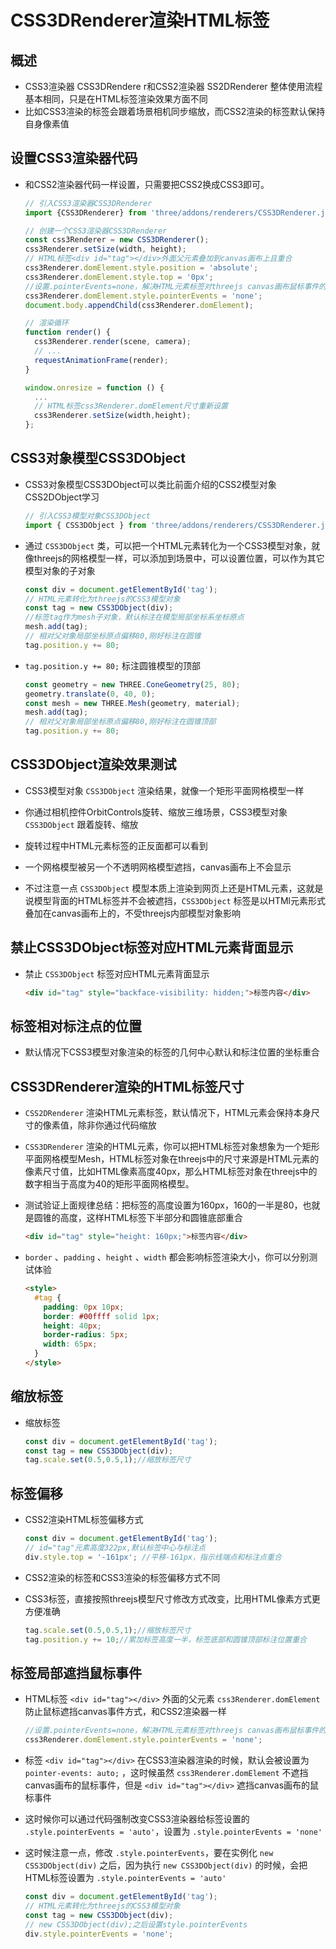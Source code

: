 # CSS3DRenderer渲染HTML标签

## 概述

+ CSS3渲染器 CSS3DRendere r和CSS2渲染器 SS2DRenderer 整体使用流程基本相同，只是在HTML标签渲染效果方面不同
+ 比如CSS3渲染的标签会跟着场景相机同步缩放，而CSS2渲染的标签默认保持自身像素值

## 设置CSS3渲染器代码

+ 和CSS2渲染器代码一样设置，只需要把CSS2换成CSS3即可。

  ```js
  // 引入CSS3渲染器CSS3DRenderer
  import {CSS3DRenderer} from 'three/addons/renderers/CSS3DRenderer.js';
  ```

  ```js
  // 创建一个CSS3渲染器CSS3DRenderer
  const css3Renderer = new CSS3DRenderer();
  css3Renderer.setSize(width, height);
  // HTML标签<div id="tag"></div>外面父元素叠加到canvas画布上且重合
  css3Renderer.domElement.style.position = 'absolute';
  css3Renderer.domElement.style.top = '0px';
  //设置.pointerEvents=none，解决HTML元素标签对threejs canvas画布鼠标事件的遮挡
  css3Renderer.domElement.style.pointerEvents = 'none';
  document.body.appendChild(css3Renderer.domElement);
  ```

  ```js
  // 渲染循环
  function render() {
    css3Renderer.render(scene, camera);
    // ...
    requestAnimationFrame(render);
  }
  ```

  ```js
  window.onresize = function () {
    ...
    // HTML标签css3Renderer.domElement尺寸重新设置
    css3Renderer.setSize(width,height);
  };
  ```

## CSS3对象模型CSS3DObject

+ CSS3对象模型CSS3DObject可以类比前面介绍的CSS2模型对象CSS2DObject学习

  ```js
  // 引入CSS3模型对象CSS3DObject
  import { CSS3DObject } from 'three/addons/renderers/CSS3DRenderer.js';
  ```

+ 通过 `CSS3DObject` 类，可以把一个HTML元素转化为一个CSS3模型对象，就像threejs的网格模型一样，可以添加到场景中，可以设置位置，可以作为其它模型对象的子对象

  ```js
  const div = document.getElementById('tag');
  // HTML元素转化为threejs的CSS3模型对象
  const tag = new CSS3DObject(div);
  //标签tag作为mesh子对象，默认标注在模型局部坐标系坐标原点
  mesh.add(tag);
  // 相对父对象局部坐标原点偏移80,刚好标注在圆锥
  tag.position.y += 80;
  ```

+ `tag.position.y += 80;` 标注圆锥模型的顶部

  ```js
  const geometry = new THREE.ConeGeometry(25, 80);
  geometry.translate(0, 40, 0);
  const mesh = new THREE.Mesh(geometry, material);
  mesh.add(tag);
  // 相对父对象局部坐标原点偏移80,刚好标注在圆锥顶部
  tag.position.y += 80;
  ```

## CSS3DObject渲染效果测试

+ CSS3模型对象 `CSS3DObject` 渲染结果，就像一个矩形平面网格模型一样
+ 你通过相机控件OrbitControls旋转、缩放三维场景，CSS3模型对象 `CSS3DObject` 跟着旋转、缩放

+ 旋转过程中HTML元素标签的正反面都可以看到

+ 一个网格模型被另一个不透明网格模型遮挡，canvas画布上不会显示
+ 不过注意一点 `CSS3DObject` 模型本质上渲染到网页上还是HTML元素，这就是说模型背面的HTML标签并不会被遮挡，`CSS3DObject` 标签是以HTMl元素形式叠加在canvas画布上的，不受threejs内部模型对象影响

## 禁止CSS3DObject标签对应HTML元素背面显示

+ 禁止 `CSS3DObject` 标签对应HTML元素背面显示

  ```html
  <div id="tag" style="backface-visibility: hidden;">标签内容</div>
  ```

## 标签相对标注点的位置

+ 默认情况下CSS3模型对象渲染的标签的几何中心默认和标注位置的坐标重合

## CSS3DRenderer渲染的HTML标签尺寸

+ `CSS2DRenderer` 渲染HTML元素标签，默认情况下，HTML元素会保持本身尺寸的像素值，除非你通过代码缩放

+ `CSS3DRenderer` 渲染的HTML元素，你可以把HTML标签对象想象为一个矩形平面网格模型Mesh，HTML标签对象在threejs中的尺寸来源是HTML元素的像素尺寸值，比如HTML像素高度40px，那么HTML标签对象在threejs中的数字相当于高度为40的矩形平面网格模型。

+ 测试验证上面规律总结：把标签的高度设置为160px，160的一半是80，也就是圆锥的高度，这样HTML标签下半部分和圆锥底部重合

  ```html
  <div id="tag" style="height: 160px;">标签内容</div>
  ```

+ `border` 、`padding` 、`height` 、`width` 都会影响标签渲染大小，你可以分别测试体验

  ```html
  <style>
    #tag {
      padding: 0px 10px;
      border: #00ffff solid 1px;
      height: 40px;
      border-radius: 5px;
      width: 65px;
    }
  </style>
  ```

## 缩放标签

+ 缩放标签

  ```js
  const div = document.getElementById('tag');
  const tag = new CSS3DObject(div);
  tag.scale.set(0.5,0.5,1);//缩放标签尺寸
  ```

## 标签偏移

+ CSS2渲染HTML标签偏移方式

  ```js
  const div = document.getElementById('tag');
  // id="tag"元素高度322px,默认标签中心与标注点
  div.style.top = '-161px'; //平移-161px，指示线端点和标注点重合
  ```

+ CSS2渲染的标签和CSS3渲染的标签偏移方式不同
+ CSS3标签，直接按照threejs模型尺寸修改方式改变，比用HTML像素方式更方便准确

  ```js
  tag.scale.set(0.5,0.5,1);//缩放标签尺寸
  tag.position.y += 10;//累加标签高度一半，标签底部和圆锥顶部标注位置重合
  ```

## 标签局部遮挡鼠标事件

+ HTML标签 `<div id="tag"></div>` 外面的父元素 `css3Renderer.domElement` 防止鼠标遮挡canvas事件方式，和CSS2渲染器一样

  ```js
  //设置.pointerEvents=none，解决HTML元素标签对threejs canvas画布鼠标事件的遮挡
  css3Renderer.domElement.style.pointerEvents = 'none';
  ```

+ 标签 `<div id="tag"></div>` 在CSS3渲染器渲染的时候，默认会被设置为 `pointer-events: auto;` ，这时候虽然 `css3Renderer.domElement` 不遮挡canvas画布的鼠标事件，但是 `<div id="tag"></div>` 遮挡canvas画布的鼠标事件

+ 这时候你可以通过代码强制改变CSS3渲染器给标签设置的 `.style.pointerEvents = 'auto'`，设置为 `.style.pointerEvents = 'none'`
+ 这时候注意一点，修改 `.style.pointerEvents`，要在实例化 `new CSS3DObject(div)` 之后，因为执行 `new CSS3DObject(div)` 的时候，会把HTML标签设置为 `.style.pointerEvents = 'auto'`

  ```js
  const div = document.getElementById('tag');
  // HTML元素转化为threejs的CSS3模型对象
  const tag = new CSS3DObject(div);
  // new CSS3DObject(div);之后设置style.pointerEvents
  div.style.pointerEvents = 'none';
  ```
